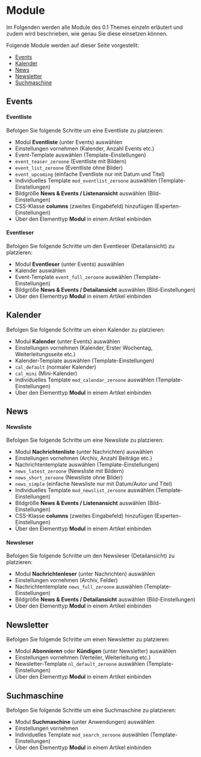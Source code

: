 # Module

Im Folgenden werden alle Module des 0.1 Themes einzeln erläutert und zudem wird beschrieben, wie genau Sie diese 
einsetzen können. 

Folgende Module werden auf dieser Seite vorgestellt:
- [Events](zeroone_theme/module?id=events)
- [Kalender](zeroone_theme/module?id=kalender)
- [News](zeroone_theme/module?id=news)
- [Newsletter](zeroone_theme/module?id=newsletter)
- [Suchmaschine](zeroone_theme/module?id=suchmaschine)

## Events

#### Eventliste

Befolgen Sie folgende Schritte um eine Eventliste zu platzieren:

* Modul **Eventliste** (unter Events) auswählen
* Einstellungen vornehmen (Kalender, Anzahl Events etc.)
* Event-Template auswählen (Template-Einstellungen)
 * `event_teaser_zeroone` (Eventliste mit Bildern)
 * `event_list_zeroone` (Eventliste ohne Bilder)
 * `event_upcoming` (einfache Eventliste nur mit Datum und Titel)
* Individuelles Template `mod_eventlist_zeroone` auswählen (Template-Einstellungen)
* Bildgröße **News & Events / Listenansicht** auswählen (Bild-Einstellungen)
* CSS-Klasse **columns** (zweites Eingabefeld) hinzufügen (Experten-Einstellungen)
* Über den Elementtyp **Modul** in einem Artikel einbinden

#### Eventleser

Befolgen Sie folgende Schritte um den Eventleser (Detailansicht) zu platzieren:

* Modul **Eventleser** (unter Events) auswählen
* Kalender auswählen
* Event-Template `event_full_zeroone` auswählen (Template-Einstellungen)
* Bildgröße **News & Events / Detailansicht** auswählen (Bild-Einstellungen)
* Über den Elementtyp **Modul** in einem Artikel einbinden

## Kalender

Befolgen Sie folgende Schritte um einen Kalender zu platzieren:

* Modul **Kalender** (unter Events) auswählen
* Einstellungen vornehmen (Kalender, Erster Wochentag, Weiterleitungsseite etc.)
* Kalender-Template auswählen (Template-Einstellungen)
 * `cal_default` (normaler Kalender)
 * `cal_mini` (Mini-Kalender)
* Individuelles Template `mod_calendar_zeroone` auswählen (Template-Einstellungen)
* Über den Elementtyp **Modul** in einem Artikel einbinden

## News

#### Newsliste

Befolgen Sie folgende Schritte um eine Newsliste zu platzieren:

* Modul **Nachrichtenliste** (unter Nachrichten) auswählen
* Einstellungen vornehmen (Archiv, Anzahl Beiträge etc.)
* Nachrichtentemplate auswählen (Template-Einstellungen)
 * `news_latest_zeroone` (Newsliste mit Bildern)
 * `news_short_zeroone` (Newsliste ohne Bilder)
 * `news_simple` (einfache Newsliste nur mit Datum/Autor und Titel)
* Individuelles Template `mod_newslist_zeroone` auswählen (Template-Einstellungen)
* Bildgröße **News & Events / Listenansicht** auswählen (Bild-Einstellungen)
* CSS-Klasse **columns** (zweites Eingabefeld) hinzufügen (Experten-Einstellungen)
* Über den Elementtyp **Modul** in einem Artikel einbinden

#### Newsleser

Befolgen Sie folgende Schritte um den Newsleser (Detailansicht) zu platzieren:

* Modul **Nachrichtenleser** (unter Nachrichten) auswählen
* Einstellungen vornehmen (Archiv, Felder)
* Nachrichtentemplate `news_full_zeroone` auswählen (Template-Einstellungen)
* Bildgröße **News & Events / Detailansicht** auswählen (Bild-Einstellungen)
* Über den Elementtyp **Modul** in einem Artikel einbinden

## Newsletter

Befolgen Sie folgende Schritte um einen Newsletter zu platzieren:

* Modul **Abonnieren** oder **Kündigen** (unter Newsletter) auswählen
* Einstellungen vornehmen (Verteiler, Weiterleitung etc.)
* Newsletter-Template `nl_default_zeroone` auswählen (Template-Einstellungen)
* Über den Elementtyp **Modul** in einem Artikel einbinden

## Suchmaschine

Befolgen Sie folgende Schritte um eine Suchmaschine zu platzieren:

* Modul **Suchmaschine** (unter Anwendungen) auswählen
* Einstellungen vornehmen
* Individuelles Template `mod_search_zeroone` auswählen (Template-Einstellungen)
* Über den Elementtyp **Modul** in einem Artikel einbinden